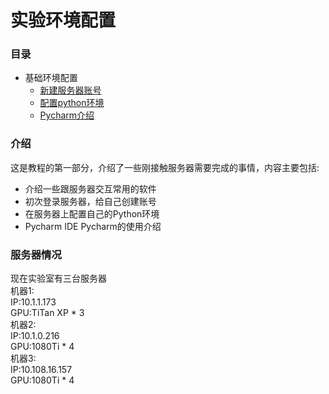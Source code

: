 # 实验环境配置

### 目录

* 基础环境配置
  * [新建服务器账号](page1-1.md)
  * [配置python环境](page1-2.md)
  * [Pycharm介绍](page1-3.md)

### 介绍

这是教程的第一部分，介绍了一些刚接触服务器需要完成的事情，内容主要包括:

- 介绍一些跟服务器交互常用的软件
- 初次登录服务器，给自己创建账号
- 在服务器上配置自己的Python环境
- Pycharm IDE Pycharm的使用介绍

### 服务器情况
现在实验室有三台服务器  
机器1:  
IP:10.1.1.173  
GPU:TiTan XP \* 3  
机器2:  
IP:10.1.0.216  
GPU:1080Ti \* 4  
机器3:  
IP:10.108.16.157  
GPU:1080Ti \* 4  
